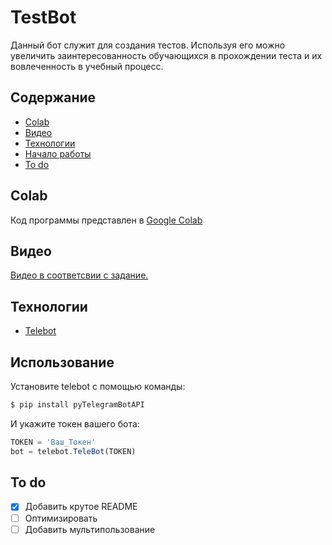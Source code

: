 # TestBot
Данный бот служит для создания тестов. Используя его можно увеличить заинтересованность обучающихся в прохождении теста и их вовлеченность в учебный процесс.

## Содержание
- [Colab](#Colab)
- [Видео](#Видео)
- [Технологии](#технологии)
- [Начало работы](#начало-работы)
- [To do](#to-do)

## Colab

Код программы представлен в [Google Colab](https://colab.research.google.com/drive/1VgUvVNJmxESRX6W1HbOK7LmIKFjtrGjzusp=sharing)

## Видео

[Видео в соответсвии с задание.](https://drive.google.com/file/d/1CI5NUXQslyctQwypO843nknagFYSwno3/view?usp=drive_link)


## Технологии
- [Telebot](https://pytba.readthedocs.io/en/latest/index.html)


## Использование

Установите telebot с помощью команды:
```sh
$ pip install pyTelegramBotAPI
```

И укажите токен вашего бота:
```typescript
TOKEN = 'Ваш_Токен' 
bot = telebot.TeleBot(TOKEN)
```

## To do
- [x] Добавить крутое README
- [ ] Оптимизировать
- [ ] Добавить мультипользование
